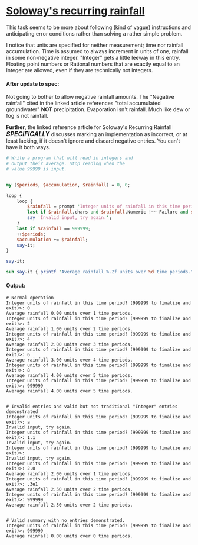 [1]: https://rosettacode.org/wiki/Soloway%27s_recurring_rainfall

# [Soloway&#039;s recurring rainfall][1]

This task seems to be more about following (kind of vague) instructions and anticipating error conditions rather than solving a rather simple problem.



I notice that units are specified for neither measurement; time nor rainfall accumulation. Time is assumed to always increment in units of one, rainfall in some non-negative integer. "Integer" gets a little leeway in this entry. Floating point numbers or Rational numbers that are exactly equal to an Integer are allowed, even if they are technically not integers.



#### After update to spec:



Not going to bother to allow negative rainfall amounts. The "Negative rainfall" cited in the linked article references "total accumulated groundwater" **NOT** precipitation. Evaporation isn't rainfall. Much like dew or fog is not rainfall.



**Further**, the linked reference article for Soloway's Recurring Rainfall <big>***SPECIFICALLY***</big> discusses marking an implementation as incorrect, or at least lacking, if it doesn't ignore and discard negative entries. You can't have it both ways.

```perl
# Write a program that will read in integers and
# output their average. Stop reading when the
# value 99999 is input.


my ($periods, $accumulation, $rainfall) = 0, 0;

loop {
    loop {
        $rainfall = prompt 'Integer units of rainfall in this time period? (999999 to finalize and exit)>: ';
        last if $rainfall.chars and $rainfall.Numeric !~~ Failure and $rainfall.narrow ~~ Int and $rainfall ≥ 0;
        say 'Invalid input, try again.';
    }
    last if $rainfall == 999999;
    ++$periods;
    $accumulation += $rainfall;
    say-it;
}

say-it;

sub say-it { printf "Average rainfall %.2f units over %d time periods.\n", ($accumulation / $periods) || 0, $periods }
```

#### Output:
```
# Normal operation
Integer units of rainfall in this time period? (999999 to finalize and exit)>: 0
Average rainfall 0.00 units over 1 time periods.
Integer units of rainfall in this time period? (999999 to finalize and exit)>: 2
Average rainfall 1.00 units over 2 time periods.
Integer units of rainfall in this time period? (999999 to finalize and exit)>: 4
Average rainfall 2.00 units over 3 time periods.
Integer units of rainfall in this time period? (999999 to finalize and exit)>: 6
Average rainfall 3.00 units over 4 time periods.
Integer units of rainfall in this time period? (999999 to finalize and exit)>: 8
Average rainfall 4.00 units over 5 time periods.
Integer units of rainfall in this time period? (999999 to finalize and exit)>: 999999
Average rainfall 4.00 units over 5 time periods.


# Invalid entries and valid but not traditional "Integer" entries demonstrated  
Integer units of rainfall in this time period? (999999 to finalize and exit)>: a
Invalid input, try again.
Integer units of rainfall in this time period? (999999 to finalize and exit)>: 1.1
Invalid input, try again.
Integer units of rainfall in this time period? (999999 to finalize and exit)>:
Invalid input, try again.
Integer units of rainfall in this time period? (999999 to finalize and exit)>: 2.0
Average rainfall 2.00 units over 1 time periods.
Integer units of rainfall in this time period? (999999 to finalize and exit)>: .3e1
Average rainfall 2.50 units over 2 time periods.
Integer units of rainfall in this time period? (999999 to finalize and exit)>: 999999
Average rainfall 2.50 units over 2 time periods.


# Valid summary with no entries demonstrated.
Integer units of rainfall in this time period? (999999 to finalize and exit)>: 999999
Average rainfall 0.00 units over 0 time periods.
```
